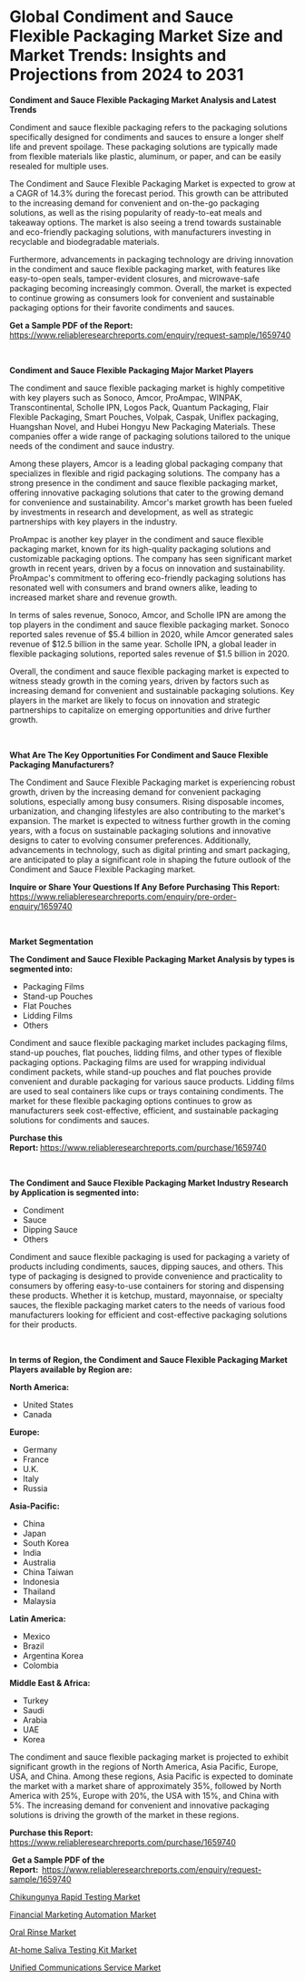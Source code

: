 <p><h1>Global Condiment and Sauce Flexible Packaging Market Size and Market Trends: Insights and Projections from 2024 to 2031</h1></p><p><strong>Condiment and Sauce Flexible Packaging Market Analysis and Latest Trends</strong></p>
<p><p>Condiment and sauce flexible packaging refers to the packaging solutions specifically designed for condiments and sauces to ensure a longer shelf life and prevent spoilage. These packaging solutions are typically made from flexible materials like plastic, aluminum, or paper, and can be easily resealed for multiple uses.</p><p>The Condiment and Sauce Flexible Packaging Market is expected to grow at a CAGR of 14.3% during the forecast period. This growth can be attributed to the increasing demand for convenient and on-the-go packaging solutions, as well as the rising popularity of ready-to-eat meals and takeaway options. The market is also seeing a trend towards sustainable and eco-friendly packaging solutions, with manufacturers investing in recyclable and biodegradable materials.</p><p>Furthermore, advancements in packaging technology are driving innovation in the condiment and sauce flexible packaging market, with features like easy-to-open seals, tamper-evident closures, and microwave-safe packaging becoming increasingly common. Overall, the market is expected to continue growing as consumers look for convenient and sustainable packaging options for their favorite condiments and sauces.</p></p>
<p><strong>Get a Sample PDF of the Report:&nbsp;</strong> <a href="https://www.reliableresearchreports.com/enquiry/request-sample/1659740">https://www.reliableresearchreports.com/enquiry/request-sample/1659740</a></p>
<p>&nbsp;</p>
<p><strong>Condiment and Sauce Flexible Packaging Major Market Players</strong></p>
<p><p>The condiment and sauce flexible packaging market is highly competitive with key players such as Sonoco, Amcor, ProAmpac, WINPAK, Transcontinental, Scholle IPN, Logos Pack, Quantum Packaging, Flair Flexible Packaging, Smart Pouches, Volpak, Caspak, Uniflex packaging, Huangshan Novel, and Hubei Hongyu New Packaging Materials. These companies offer a wide range of packaging solutions tailored to the unique needs of the condiment and sauce industry.</p><p>Among these players, Amcor is a leading global packaging company that specializes in flexible and rigid packaging solutions. The company has a strong presence in the condiment and sauce flexible packaging market, offering innovative packaging solutions that cater to the growing demand for convenience and sustainability. Amcor's market growth has been fueled by investments in research and development, as well as strategic partnerships with key players in the industry.</p><p>ProAmpac is another key player in the condiment and sauce flexible packaging market, known for its high-quality packaging solutions and customizable packaging options. The company has seen significant market growth in recent years, driven by a focus on innovation and sustainability. ProAmpac's commitment to offering eco-friendly packaging solutions has resonated well with consumers and brand owners alike, leading to increased market share and revenue growth.</p><p>In terms of sales revenue, Sonoco, Amcor, and Scholle IPN are among the top players in the condiment and sauce flexible packaging market. Sonoco reported sales revenue of $5.4 billion in 2020, while Amcor generated sales revenue of $12.5 billion in the same year. Scholle IPN, a global leader in flexible packaging solutions, reported sales revenue of $1.5 billion in 2020.</p><p>Overall, the condiment and sauce flexible packaging market is expected to witness steady growth in the coming years, driven by factors such as increasing demand for convenient and sustainable packaging solutions. Key players in the market are likely to focus on innovation and strategic partnerships to capitalize on emerging opportunities and drive further growth.</p></p>
<p>&nbsp;</p>
<p><strong>What Are The Key Opportunities For Condiment and Sauce Flexible Packaging Manufacturers?</strong></p>
<p><p>The Condiment and Sauce Flexible Packaging market is experiencing robust growth, driven by the increasing demand for convenient packaging solutions, especially among busy consumers. Rising disposable incomes, urbanization, and changing lifestyles are also contributing to the market's expansion. The market is expected to witness further growth in the coming years, with a focus on sustainable packaging solutions and innovative designs to cater to evolving consumer preferences. Additionally, advancements in technology, such as digital printing and smart packaging, are anticipated to play a significant role in shaping the future outlook of the Condiment and Sauce Flexible Packaging market.</p></p>
<p><strong>Inquire or Share Your Questions If Any Before Purchasing This Report:</strong> <a href="https://www.reliableresearchreports.com/enquiry/pre-order-enquiry/1659740">https://www.reliableresearchreports.com/enquiry/pre-order-enquiry/1659740</a></p>
<p>&nbsp;</p>
<p><strong>Market Segmentation</strong></p>
<p><strong>The Condiment and Sauce Flexible Packaging Market Analysis by types is segmented into:</strong></p>
<p><ul><li>Packaging Films</li><li>Stand-up Pouches</li><li>Flat Pouches</li><li>Lidding Films</li><li>Others</li></ul></p>
<p><p>Condiment and sauce flexible packaging market includes packaging films, stand-up pouches, flat pouches, lidding films, and other types of flexible packaging options. Packaging films are used for wrapping individual condiment packets, while stand-up pouches and flat pouches provide convenient and durable packaging for various sauce products. Lidding films are used to seal containers like cups or trays containing condiments. The market for these flexible packaging options continues to grow as manufacturers seek cost-effective, efficient, and sustainable packaging solutions for condiments and sauces.</p></p>
<p><strong>Purchase this Report:&nbsp;</strong><a href="https://www.reliableresearchreports.com/purchase/1659740">https://www.reliableresearchreports.com/purchase/1659740</a></p>
<p>&nbsp;</p>
<p><strong>The Condiment and Sauce Flexible Packaging Market Industry Research by Application is segmented into:</strong></p>
<p><ul><li>Condiment</li><li>Sauce</li><li>Dipping Sauce</li><li>Others</li></ul></p>
<p><p>Condiment and sauce flexible packaging is used for packaging a variety of products including condiments, sauces, dipping sauces, and others. This type of packaging is designed to provide convenience and practicality to consumers by offering easy-to-use containers for storing and dispensing these products. Whether it is ketchup, mustard, mayonnaise, or specialty sauces, the flexible packaging market caters to the needs of various food manufacturers looking for efficient and cost-effective packaging solutions for their products.</p></p>
<p>&nbsp;</p>
<p><strong>In terms of Region, the Condiment and Sauce Flexible Packaging Market Players available by Region are:</strong></p>
<p>
    <p> <strong> North America: </strong>
        <ul>
            <li>United States</li>
            <li>Canada</li>
        </ul>
        </p> 
    <p> <strong> Europe: </strong>
        <ul>
            <li>Germany</li>
            <li>France</li>
            <li>U.K.</li>
            <li>Italy</li>
            <li>Russia</li>
        </ul>
        </p> 
    <p> <strong> Asia-Pacific: </strong>
        <ul>
            <li>China</li>
            <li>Japan</li>
            <li>South Korea</li>
            <li>India</li>
            <li>Australia</li>
            <li>China Taiwan</li>
            <li>Indonesia</li>
            <li>Thailand</li>
            <li>Malaysia</li>
        </ul>
        </p> 
    <p> <strong> Latin America: </strong>
        <ul>
            <li>Mexico</li>
            <li>Brazil</li>
            <li>Argentina Korea</li>
            <li>Colombia</li>
        </ul>
        </p> 
    <p> <strong> Middle East & Africa: </strong>
        <ul>
            <li>Turkey</li>
            <li>Saudi</li>
            <li>Arabia</li>
            <li>UAE</li>
            <li>Korea</li>
        </ul>
    </p>
    </p>
<p><p>The condiment and sauce flexible packaging market is projected to exhibit significant growth in the regions of North America, Asia Pacific, Europe, USA, and China. Among these regions, Asia Pacific is expected to dominate the market with a market share of approximately 35%, followed by North America with 25%, Europe with 20%, the USA with 15%, and China with 5%. The increasing demand for convenient and innovative packaging solutions is driving the growth of the market in these regions.</p></p>
<p><strong>Purchase this Report: </strong><a href="https://www.reliableresearchreports.com/purchase/1659740">https://www.reliableresearchreports.com/purchase/1659740</a></p>
<p>&nbsp;<strong>Get a Sample PDF of the Report:&nbsp;&nbsp;</strong><a href="https://www.reliableresearchreports.com/enquiry/request-sample/1659740">https://www.reliableresearchreports.com/enquiry/request-sample/1659740</a></p>
<p><strong></strong></p>
<p><p><a href="https://github.com/mohamedbakry57/Market-Research-Report-List-1/blob/main/chikungunya-rapid-testing-market.md">Chikungunya Rapid Testing Market</a></p><p><a href="https://medium.com/@henrywheeler53/financial-marketing-automation-nbsp-market-focuses-on-market-share-size-and-projected-forecast-b3a05b67c7ce">Financial Marketing Automation Market</a></p><p><a href="https://medium.com/@dexterhayes2023/oral-rinse-market-size-cagr-trends-2024-2030-6b9a0d8b5071">Oral Rinse Market</a></p><p><a href="https://github.com/mahnoor2003/Market-Research-Report-List-3/blob/main/at-home-saliva-testing-kit-market.md">At-home Saliva Testing Kit Market</a></p><p><a href="https://medium.com/@henrywheeler53/unified-communications-service-market-report-reveals-the-latest-trends-and-growth-opportunities-of-623f2242d2c9">Unified Communications Service Market</a></p></p>